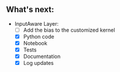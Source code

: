 ## What's next:
* InputAware Layer:
  - [ ] Add the bias to the customized kernel
  - [x] Python code
  - [x] Notebook
  - [x] Tests
  - [x] Documentation
  - [x] Log updates

